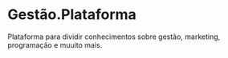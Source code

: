 # Gestão.Plataforma
Plataforma para dividir conhecimentos sobre gestão, marketing, programação e muuito mais. 
